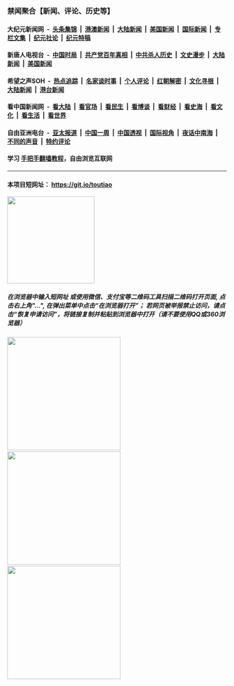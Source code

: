 ### 禁闻聚合【新闻、评论、历史等】

#### 大纪元新闻网 &nbsp;-&nbsp; [头条集锦](indexes/E头条集锦.md?t=02070422) &nbsp;|&nbsp; [港澳新闻](indexes/E港澳新闻.md?t=02070422)  &nbsp;|&nbsp; [大陆新闻](indexes/E大陆新闻.md?t=02070422) &nbsp;|&nbsp; [美国新闻](indexes/E美国新闻.md?t=02070422) &nbsp;|&nbsp; [国际新闻](indexes/E国际新闻.md?t=02070422) &nbsp;|&nbsp; [专栏文集](indexes/E专栏文集.md?t=02070422) &nbsp;|&nbsp; [纪元社论](indexes/E纪元社论.md?t=02070422) &nbsp;|&nbsp; [纪元特稿](indexes/E纪元特稿.md?t=02070422) 

#### 新唐人电视台 &nbsp;-&nbsp; [中国时局](indexes/N中国时局.md?t=02070422) &nbsp;|&nbsp; [共产党百年真相](indexes/N共产党百年真相.md?t=02070422) &nbsp;|&nbsp; [中共杀人历史](indexes/N中共杀人历史.md?t=02070422) &nbsp;|&nbsp; [文史漫步](indexes/N文史漫步.md?t=02070422) &nbsp;|&nbsp; [大陆新闻](indexes/N大陆新闻.md?t=02070422) &nbsp;|&nbsp; [美国新闻](indexes/N美国新闻.md?t=02070422)

#### 希望之声SOH &nbsp;-&nbsp; [热点追踪](indexes/H热点追踪.md?t=02070422) &nbsp;|&nbsp; [名家谈时事](indexes/H名家谈时事.md?t=02070422) &nbsp;|&nbsp; [个人评论](indexes/H个人评论.md?t=02070422)  &nbsp;|&nbsp; [红朝解密](indexes/H红朝解密.md?t=02070422) &nbsp;|&nbsp; [文化寻根](indexes/H文化寻根.md?t=02070422) &nbsp;|&nbsp; [大陆新闻](indexes/H大陆新闻.md?t=02070422) &nbsp;|&nbsp; [港台新闻](indexes/H港台新闻.md?t=02070422)

#### 看中国新闻网 &nbsp;-&nbsp; [看大陆](indexes/S看大陆.md?t=02070422) &nbsp;|&nbsp; [看官场](indexes/S看官场.md?t=02070422) &nbsp;|&nbsp; [看民生](indexes/S看民生.md?t=02070422)  &nbsp;|&nbsp; [看博谈](indexes/S看博谈.md?t=02070422) &nbsp;|&nbsp; [看财经](indexes/S看财经.md?t=02070422) &nbsp;|&nbsp; [看史海](indexes/S看史海.md?t=02070422) &nbsp;|&nbsp; [看文化](indexes/S看文化.md?t=02070422) &nbsp;|&nbsp; [看生活](indexes/S看生活.md?t=02070422) &nbsp;|&nbsp; [看世界](indexes/S看世界.md?t=02070422)

#### 自由亚洲电台 &nbsp;-&nbsp; [亚太报道](indexes/R亚太报道.md?t=02070422) &nbsp;|&nbsp; [中国一周](indexes/R中国一周.md?t=02070422) &nbsp;|&nbsp; [中国透视](indexes/R中国透视.md?t=02070422)  &nbsp;|&nbsp; [国际视角](indexes/R国际视角.md?t=02070422) &nbsp;|&nbsp; [夜话中南海](indexes/R夜话中南海.md?t=02070422) &nbsp;|&nbsp; [不同的声音](indexes/R不同的声音.md?t=02070422) &nbsp;|&nbsp; [特约评论](indexes/R特约评论.md?t=02070422)

#### 学习 [手把手翻墙教程](https://github.com/gfw-breaker/guides/wiki)，自由浏览互联网

----

#### 本项目短网址： https://git.io/toutiao
<img src="https://raw.githubusercontent.com/gfw-breaker/banned-news/master/scripts/img/qr.png" width="200px"/>  

##### 在浏览器中输入短网址 或使用微信、支付宝等二维码工具扫描二维码打开页面, 点击右上角"...", 在弹出菜单中点击“在浏览器打开”； 若网页被举报禁止访问，请点击“恢复申请访问”，将链接复制并粘贴到浏览器中打开（请不要使用QQ或360浏览器）

<img src="https://raw.githubusercontent.com/gfw-breaker/banned-news/master/scripts/img/1.png" width="260px"/> &nbsp; <img src="https://raw.githubusercontent.com/gfw-breaker/banned-news/master/scripts/img/2.png" width="260px"/> &nbsp; <img src="https://raw.githubusercontent.com/gfw-breaker/banned-news/master/scripts/img/3.png" width="260px"/>
